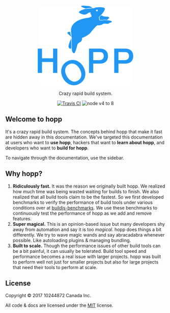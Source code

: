 <p align="center">
  <img src="img/logo.png">
</p>
<p align="center">Crazy rapid build system.</p>

<p align="center">
  <a href="https://travis-ci.org/hoppjs/hopp"><img alt="Travis CI" src="https://travis-ci.org/hoppjs/hopp.svg?branch=master"></a>
  <img alt="node v4 to 8" src="https://img.shields.io/badge/node-v4%20to%208-brightgreen.svg?style=flat">
</p>

## Welcome to hopp

It's a crazy rapid build system. The concepts behind hopp that make it
fast are hidden away in this documentation. We've targeted this documentation
at users who want to **use hopp**, hackers that want to **learn about hopp**, and
developers who want to **build for hopp**.

To navigate through the documentation, use the sidebar.

## Why hopp?

 1. **Ridiculously fast.** It was the reason we originally built hopp.
 We realized how much time was being wasted waiting for builds to finish.
 We also realized that all build tools claim to be the fastest. So we first
 developed benchmarks to verify the performance of build tools under various
 conditions over at [buildjs-benchmarks](https://travis-ci.org/hoppjs/buildjs-benchmarks).
 We use these benchmarks to continuously test the performance of hopp as we
 add and remove features.
 2. **Super magical.** This is an opinion-based issue but many developers
 shy away from automation and say it is too *magical*. hopp does things a bit
 differently. We try to wave magic wands and say abracadabra whenever possible.
 Like autoloading plugins & managing bundling.
 3. **Built to scale.** Though the performance issues of other build tools can be
 a bit painful, it can usually be tolerated. Build tool speed and performance becomes
 a real issue with larger projects. hopp was built to perform well not just for smaller
 projects but also for large projects that need their tools to perform at scale.

## License

Copyright &copy; 2017 10244872 Canada Inc.

All code & docs are licensed under the [MIT](LICENSE.md) license.